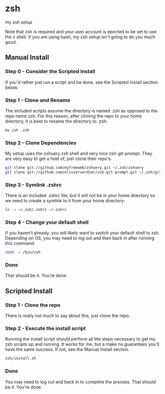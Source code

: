 # zsh

my zsh setup

Note that zsh is required and your user account is epected to be set to use the z shell.  If you are using bash,
my zsh setup isn't going to do you much good.

## Manual Install

### Step 0 - Consider the Scripted Install
If you'd rather just run a script and be done, see the Scripted Install section below.

### Step 1 - Clone and Rename
The included scripts assume the directory is named .zsh as opposed to the repo name zsh.  For this reason, after
cloning the repo to your home directory, it is best to rename the directory to .zsh:
```bash
mv zsh .zsh
```

### Step 2 - Clone Dependencies
My setup uses the zshuery zsh shell and very nice zsh-git-prompt.  They are very easy to get a hold of, just
clone their repo's:
```bash
git clone git://github.com/myfreeweb/zshuery.git ~/.zsh/zshuery 
git clone git://github.com/olivierverdier/zsh-git-prompt.git ~/.zsh/git-prompt
```

### Step 3 - Symlink .zshrc
There is an included .zshrc file, but it will not be in your home directory so we need to create a symlink to
it from your home directory:
```bash
ln -s ~/.zsh/.zshrc ~/.zshrc 
```

### Step 4 - Change your default shell
If you haven't already, you will likely want to switch your default shell to zsh.  Depending on OS, you may need
to log out and then back in after running this command:
```bash
chsh -s /bin/zsh
```

### Done
That should be it.  You're done.

## Scripted Install

### Step 1 - Clone the repo
There is really not much to say about this, just clone the repo.

### Step 2 - Execute the install script
Running the install script should perform all the steps necessary to get my zsh scripts up and running.
It works for me, but a make no guarantees you'll have the same success.  If not, see the Manual Install section.
```bash
zsh/install.sh
```

### Done
You may need to log out and back in to complete the process.  That should be it.  You're done.
